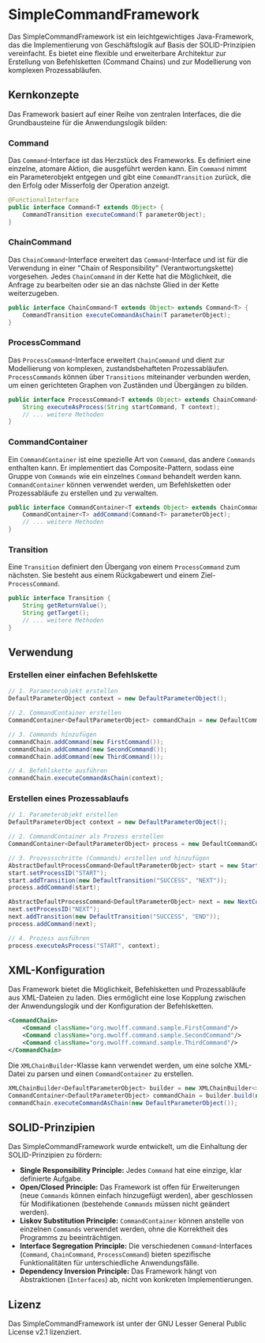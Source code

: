 # SimpleCommandFramework

Das SimpleCommandFramework ist ein leichtgewichtiges Java-Framework, das die Implementierung von Geschäftslogik auf Basis der SOLID-Prinzipien vereinfacht. Es bietet eine flexible und erweiterbare Architektur zur Erstellung von Befehlsketten (Command Chains) und zur Modellierung von komplexen Prozessabläufen.

## Kernkonzepte

Das Framework basiert auf einer Reihe von zentralen Interfaces, die die Grundbausteine für die Anwendungslogik bilden:

### Command

Das `Command`-Interface ist das Herzstück des Frameworks. Es definiert eine einzelne, atomare Aktion, die ausgeführt werden kann. Ein `Command` nimmt ein Parameterobjekt entgegen und gibt eine `CommandTransition` zurück, die den Erfolg oder Misserfolg der Operation anzeigt.

```java
@FunctionalInterface
public interface Command<T extends Object> {
    CommandTransition executeCommand(T parameterObject);
}
```

### ChainCommand

Das `ChainCommand`-Interface erweitert das `Command`-Interface und ist für die Verwendung in einer "Chain of Responsibility" (Verantwortungskette) vorgesehen. Jedes `ChainCommand` in der Kette hat die Möglichkeit, die Anfrage zu bearbeiten oder sie an das nächste Glied in der Kette weiterzugeben.

```java
public interface ChainCommand<T extends Object> extends Command<T> {
    CommandTransition executeCommandAsChain(T parameterObject);
}
```

### ProcessCommand

Das `ProcessCommand`-Interface erweitert `ChainCommand` und dient zur Modellierung von komplexen, zustandsbehafteten Prozessabläufen. `ProcessCommands` können über `Transitions` miteinander verbunden werden, um einen gerichteten Graphen von Zuständen und Übergängen zu bilden.

```java
public interface ProcessCommand<T extends Object> extends ChainCommand<T> {
    String executeAsProcess(String startCommand, T context);
    // ... weitere Methoden
}
```

### CommandContainer

Ein `CommandContainer` ist eine spezielle Art von `Command`, das andere `Commands` enthalten kann. Er implementiert das Composite-Pattern, sodass eine Gruppe von `Commands` wie ein einzelnes `Command` behandelt werden kann. `CommandContainer` können verwendet werden, um Befehlsketten oder Prozessabläufe zu erstellen und zu verwalten.

```java
public interface CommandContainer<T extends Object> extends ChainCommand<T>, ProcessCommand<T> {
    CommandContainer<T> addCommand(Command<T> parameterObject);
    // ... weitere Methoden
}
```

### Transition

Eine `Transition` definiert den Übergang von einem `ProcessCommand` zum nächsten. Sie besteht aus einem Rückgabewert und einem Ziel-`ProcessCommand`.

```java
public interface Transition {
    String getReturnValue();
    String getTarget();
    // ... weitere Methoden
}
```

## Verwendung

### Erstellen einer einfachen Befehlskette

```java
// 1. Parameterobjekt erstellen
DefaultParameterObject context = new DefaultParameterObject();

// 2. CommandContainer erstellen
CommandContainer<DefaultParameterObject> commandChain = new DefaultCommandContainer<>();

// 3. Commands hinzufügen
commandChain.addCommand(new FirstCommand());
commandChain.addCommand(new SecondCommand());
commandChain.addCommand(new ThirdCommand());

// 4. Befehlskette ausführen
commandChain.executeCommandAsChain(context);
```

### Erstellen eines Prozessablaufs

```java
// 1. Parameterobjekt erstellen
DefaultParameterObject context = new DefaultParameterObject();

// 2. CommandContainer als Prozess erstellen
CommandContainer<DefaultParameterObject> process = new DefaultCommandContainer<>();

// 3. Prozessschritte (Commands) erstellen und hinzufügen
AbstractDefaultProcessCommand<DefaultParameterObject> start = new StartCommand();
start.setProcessID("START");
start.addTransition(new DefaultTransition("SUCCESS", "NEXT"));
process.addCommand(start);

AbstractDefaultProcessCommand<DefaultParameterObject> next = new NextCommand();
next.setProcessID("NEXT");
next.addTransition(new DefaultTransition("SUCCESS", "END"));
process.addCommand(next);

// 4. Prozess ausführen
process.executeAsProcess("START", context);
```

## XML-Konfiguration

Das Framework bietet die Möglichkeit, Befehlsketten und Prozessabläufe aus XML-Dateien zu laden. Dies ermöglicht eine lose Kopplung zwischen der Anwendungslogik und der Konfiguration der Befehlsketten.

```xml
<CommandChain>
    <Command className="org.mwolff.command.sample.FirstCommand"/>
    <Command className="org.mwolff.command.sample.SecondCommand"/>
    <Command className="org.mwolff.command.sample.ThirdCommand"/>
</CommandChain>
```

Die `XMLChainBuilder`-Klasse kann verwendet werden, um eine solche XML-Datei zu parsen und einen `CommandContainer` zu erstellen.

```java
XMLChainBuilder<DefaultParameterObject> builder = new XMLChainBuilder<>();
CommandContainer<DefaultParameterObject> commandChain = builder.build(new FileInputStream("command-chain.xml"));
commandChain.executeCommandAsChain(new DefaultParameterObject());
```

## SOLID-Prinzipien

Das SimpleCommandFramework wurde entwickelt, um die Einhaltung der SOLID-Prinzipien zu fördern:

*   **Single Responsibility Principle:** Jedes `Command` hat eine einzige, klar definierte Aufgabe.
*   **Open/Closed Principle:** Das Framework ist offen für Erweiterungen (neue `Commands` können einfach hinzugefügt werden), aber geschlossen für Modifikationen (bestehende `Commands` müssen nicht geändert werden).
*   **Liskov Substitution Principle:** `CommandContainer` können anstelle von einzelnen `Commands` verwendet werden, ohne die Korrektheit des Programms zu beeinträchtigen.
*   **Interface Segregation Principle:** Die verschiedenen `Command`-Interfaces (`Command`, `ChainCommand`, `ProcessCommand`) bieten spezifische Funktionalitäten für unterschiedliche Anwendungsfälle.
*   **Dependency Inversion Principle:** Das Framework hängt von Abstraktionen (`Interfaces`) ab, nicht von konkreten Implementierungen.

## Lizenz

Das SimpleCommandFramework ist unter der GNU Lesser General Public License v2.1 lizenziert.